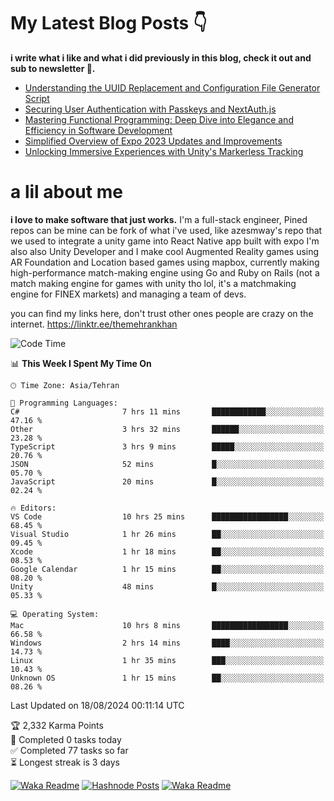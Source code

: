 # My Latest Blog Posts 👇
**i write what i like and what i did previously in this blog, check it out and sub to newsletter 🫡.**

<!-- HASHNODE_BLOG:START -->
- [Understanding the UUID Replacement and Configuration File Generator Script](https://themehrankhan.hashnode.dev/understanding-the-uuid-replacement-and-configuration-file-generator-script)
- [Securing User Authentication with Passkeys and NextAuth.js](https://themehrankhan.hashnode.dev/securing-user-authentication-with-passkeys-and-nextauthjs)
- [Mastering Functional Programming: Deep Dive into Elegance and Efficiency in Software Development](https://themehrankhan.hashnode.dev/mastering-functional-programming-deep-dive-into-elegance-and-efficiency-in-software-development)
- [Simplified Overview of Expo 2023 Updates and Improvements](https://themehrankhan.hashnode.dev/expo-2023-updates-and-features-summary)
- [Unlocking Immersive Experiences with Unity's Markerless Tracking](https://themehrankhan.hashnode.dev/unlocking-immersive-experiences-with-unitys-markerless-tracking)

<!-- HASHNODE_BLOG:END -->

# a lil about me
**i love to make  software that just works.**
I'm a full-stack engineer, Pined repos can be mine can be fork of what i've used, like azesmway's repo that we used to integrate a unity game into React Native app built with expo I'm also also Unity Developer and I make cool Augmented Reality games using AR Foundation and Location based games using mapbox, currently making high-performance match-making engine using Go and Ruby on Rails (not a match making engine for games with unity tho lol, it's a matchmaking engine for FINEX markets) and managing a team of devs.

you can find my links here, don't trust other ones people are crazy on the internet.
https://linktr.ee/themehrankhan

<!--START_SECTION:waka-->
![Code Time](http://img.shields.io/badge/Code%20Time-593%20hrs%2022%20mins-blue)

📊 **This Week I Spent My Time On** 

```text
🕑︎ Time Zone: Asia/Tehran

💬 Programming Languages: 
C#                       7 hrs 11 mins       ████████████░░░░░░░░░░░░░   47.16 % 
Other                    3 hrs 32 mins       ██████░░░░░░░░░░░░░░░░░░░   23.28 % 
TypeScript               3 hrs 9 mins        █████░░░░░░░░░░░░░░░░░░░░   20.76 % 
JSON                     52 mins             █░░░░░░░░░░░░░░░░░░░░░░░░   05.70 % 
JavaScript               20 mins             █░░░░░░░░░░░░░░░░░░░░░░░░   02.24 % 

🔥 Editors: 
VS Code                  10 hrs 25 mins      █████████████████░░░░░░░░   68.45 % 
Visual Studio            1 hr 26 mins        ██░░░░░░░░░░░░░░░░░░░░░░░   09.45 % 
Xcode                    1 hr 18 mins        ██░░░░░░░░░░░░░░░░░░░░░░░   08.53 % 
Google Calendar          1 hr 15 mins        ██░░░░░░░░░░░░░░░░░░░░░░░   08.20 % 
Unity                    48 mins             █░░░░░░░░░░░░░░░░░░░░░░░░   05.33 % 

💻 Operating System: 
Mac                      10 hrs 8 mins       █████████████████░░░░░░░░   66.58 % 
Windows                  2 hrs 14 mins       ████░░░░░░░░░░░░░░░░░░░░░   14.73 % 
Linux                    1 hr 35 mins        ███░░░░░░░░░░░░░░░░░░░░░░   10.43 % 
Unknown OS               1 hr 15 mins        ██░░░░░░░░░░░░░░░░░░░░░░░   08.26 % 
```


 Last Updated on 18/08/2024 00:11:14 UTC
<!--END_SECTION:waka-->

<!-- TODO-IST:START -->
🏆  2,332 Karma Points           
🌸  Completed 0 tasks today           
✅  Completed 77 tasks so far           
⏳  Longest streak is 3 days
<!-- TODO-IST:END -->

[![Waka Readme](https://github.com/TheMehranKhan/themehrankhan/actions/workflows/main.yml/badge.svg)](https://github.com/TheMehranKhan/themehrankhan/actions/workflows/main.yml)
[![Hashnode Posts](https://github.com/TheMehranKhan/themehrankhan/actions/workflows/hashnode.yml/badge.svg)](https://github.com/TheMehranKhan/themehrankhan/actions/workflows/hashnode.yml)
[![Waka Readme](https://github.com/TheMehranKhan/themehrankhan/actions/workflows/waka.yml/badge.svg)](https://github.com/TheMehranKhan/themehrankhan/actions/workflows/waka.yml)
